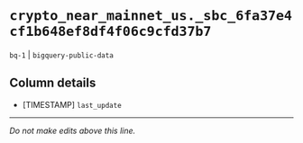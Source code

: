 # `crypto_near_mainnet_us._sbc_6fa37e4cf1b648ef8df4f06c9cfd37b7`
`bq-1` | `bigquery-public-data`

## Column details
* [TIMESTAMP] `last_update`

-------------------------------------------------------------------------------
*Do not make edits above this line.*
